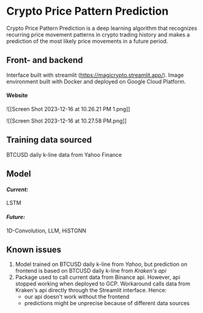 # Crypto Price Pattern Prediction
Crypto Price Pattern Prediction is a deep learning algorithm that recognizes recurring price movement patterns in crypto trading history and makes a prediction of the most likely price movements in a future period.


## Front- and backend
Interface built with streamlit (https://magicrypto.streamlit.app/). Image environment built with Docker and deployed on Google Cloud Platform.


#### Website
![[Screen Shot 2023-12-16 at 10.26.21 PM 1.png]]

![[Screen Shot 2023-12-16 at 10.27.58 PM.png]]

## Training data sourced
BTCUSD daily k-line data from Yahoo Finance


## Model
#### _Current:_
LSTM

#### _Future:_
1D-Convolution, LLM, HiSTGNN


## Known issues
1. Model trained on BTCUSD daily k-line from _Yahoo_, but prediction on frontend is based on BTCUSD daily k-line from _Kraken's api_
2. Package used to call current data from Binance api. However, api stopped working when deployed to GCP. Workaround calls data from Kraken's api directly through the Streamlit interface. Hence:
    - our api doesn't work without the frontend
    - predictions might be unprecise because of different data sources
